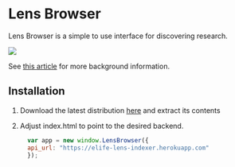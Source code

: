 Lens Browser
============

Lens Browser is a simple to use interface for discovering research. 

![](https://d262ilb51hltx0.cloudfront.net/max/2000/1*ZoIcqdy-O9dbe8R-MBMTMQ.png)


See [this article](https://medium.com/@_mql/self-host-a-scientific-journal-with-elife-lens-f420afb678aa) for more background information.

## Installation

1. Download the latest distribution [here](https://github.com/elifesciences/lens-browser/releases) and extract its contents
2. Adjust index.html to point to the desired backend.
   
   ```js
     var app = new window.LensBrowser({
     api_url: "https://elife-lens-indexer.herokuapp.com"
     });
   ```